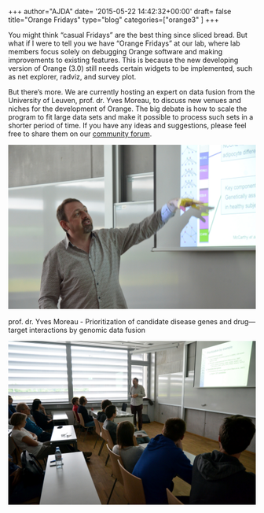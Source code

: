 +++
author="AJDA"
date= '2015-05-22 14:42:32+00:00'
draft= false
title="Orange Fridays"
type="blog"
categories=["orange3" ]
+++

You might think “casual Fridays” are the best thing since sliced bread. But what if I were to tell you we have “Orange Fridays” at our lab, where lab members focus solely on debugging Orange software and making improvements to existing features. This is because the new developing version of Orange (3.0) still needs certain widgets to be implemented, such as net explorer, radviz, and survey plot.

But there’s more. We are currently hosting an expert on data fusion from the University of Leuven, prof. dr. Yves Moreau, to discuss new venues and niches for the development of Orange. The big debate is how to scale the program to fit large data sets and make it possible to process such sets in a shorter period of time. If you have any ideas and suggestions, please feel free to share them on our [community forum](https://stackoverflow.com/questions/tagged/orange).



![](/images/2015/05/7.jpg)

prof. dr. Yves Moreau - Prioritization of candidate disease genes and drug—target interactions by genomic data fusion

![](/images/2015/05/8.jpg)
